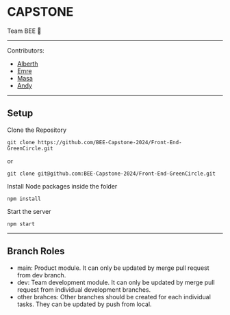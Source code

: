 # CAPSTONE 
Team BEE 🐝

---
Contributors:
- [Alberth](https://github.com/ALFAROSO)
- [Emre](https://github.com/eemraydin)
- [Masa](https://github.com/s1120258)
- [Andy](https://github.com/andysu1126)
---

## Setup

Clone the Repository
```
git clone https://github.com/BEE-Capstone-2024/Front-End-GreenCircle.git
```
or
```
git clone git@github.com:BEE-Capstone-2024/Front-End-GreenCircle.git
```

Install Node packages inside the folder
```
npm install
```

Start the server

```
npm start
```

---

## Branch Roles
* main: Product module. It can only be updated by merge pull request from dev branch.
* dev: Team development module. It can only be updated by merge pull request from individual development branches.
* other brahces: Other branches should be created for each individual tasks. They can be updated by push from local.
